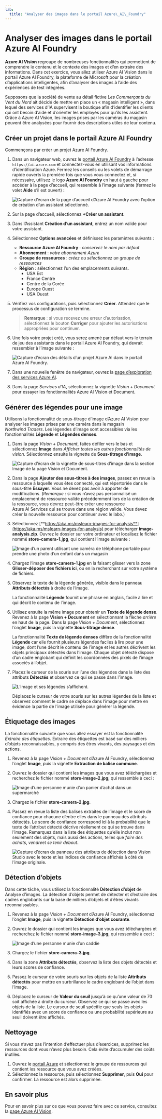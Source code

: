 ```yaml
---
lab:
  title: "Analyser des images dans le portail Azure\_AI\_Foundry"
---
```


# Analyser des images dans le portail Azure AI Foundry

**Azure AI Vision** regroupe de nombreuses fonctionnalités qui permettent de comprendre le contenu et le contexte des images et d’en extraire des informations. Dans cet exercice, vous allez utiliser Azure AI Vision dans le portail Azure AI Foundry, la plateforme de Microsoft pour la création d’applications intelligentes, afin d’analyser des images à l’aide des expériences de test intégrées. 

Supposons que la société de vente au détail fictive *Les Commerçants du Vent du Nord* ait décidé de mettre en place un « magasin intelligent », dans lequel des services d’IA supervisent la boutique afin d’identifier les clients qui ont besoin d’aide et d’orienter les employés pour qu’ils les assistent. Grâce à Azure AI Vision, les images prises par les caméras du magasin peuvent être analysées pour fournir des descriptions utiles de leur contenu.

## Créer un projet dans le portail Azure AI Foundry

Commençons par créer un projet Azure AI Foundry.

1. Dans un navigateur web, ouvrez le [portail Azure AI Foundry](https://ai.azure.com) à l’adresse `https://ai.azure.com` et connectez-vous en utilisant vos informations d’identification Azure. Fermez les conseils ou les volets de démarrage rapide ouverts la première fois que vous vous connectez et, si nécessaire, utilisez le logo **Azure AI Foundry** en haut à gauche pour accéder à la page d’accueil, qui ressemble à l’image suivante (fermez le volet **Aide** s’il est ouvert) :

    ![Capture d’écran de la page d’accueil d’Azure AI Foundry avec l’option de création d’un assistant sélectionné.](./media/azure-ai-foundry-home-page.png)

1. Sur la page d’accueil, sélectionnez **+Créer un assistant**.

1. Dans l’Assistant **Création d’un assistant**, entrez un nom valide pour votre assistant. 

1. Sélectionnez **Options avancées** et définissez les paramètres suivants :
    - **Ressource Azure AI Foundry** : *conservez le nom par défaut*
    - **Abonnement** : *votre abonnement Azure*
    - **Groupe de ressources** : *créez ou sélectionnez un groupe de ressources*
    - **Région** : sélectionnez l’un des emplacements suivants.
        * USA Est
        * France Centre
        * Centre de la Corée
        * Europe Ouest
        * USA Ouest

1. Vérifiez vos configurations, puis sélectionnez **Créer**. Attendez que le processus de configuration se termine.

    >**Remarque** : si vous recevez une erreur d’autorisation, sélectionnez le bouton **Corriger** pour ajouter les autorisations appropriées pour continuer.

1. Une fois votre projet créé, vous serez amené par défaut vers le terrain de jeu des assistants dans le portail Azure AI Foundry, qui devrait ressembler à l’image suivante :

    ![Capture d’écran des détails d’un projet Azure AI dans le portail Azure AI Foundry.](./media/ai-foundry-project-2.png)
 
1. Dans une nouvelle fenêtre de navigateur, ouvrez la [page d’exploration des services Azure AI](https://ai.azure.com/explore/aiservices).

1. Dans la page *Services d’IA*, sélectionnez la vignette *Vision + Document* pour essayer les fonctionnalités Azure AI Vision et Document.

## Générer des légendes pour une image

Utilisons la fonctionnalité de sous-titrage d’image d’Azure AI Vision pour analyser les images prises par une caméra dans le magasin *Northwind Traders*. Les légendes d’image sont accessibles via les fonctionnalités **Légende** et **Légendes denses**.

1. Dans la page *Vision + Document*, faites défiler vers le bas et sélectionnez **Image** dans *Afficher toutes les autres fonctionnalités de vision*. Sélectionnez ensuite la vignette de **Sous-titrage d’image**.

    ![Capture d’écran de la vignette de sous-titres d’image dans la section Image de la page Vision et Document.](./media/vision-image-captioning-tile.png)

1. Dans la page **Ajouter des sous-titres à des images**, passez en revue la ressource à laquelle vous êtes connecté, qui est répertoriée dans le sous-titre **Essayer**. Vous ne devez pas avoir à apporter de modifications. (*Remarque* : si vous n’avez pas personnalisé un emplacement de ressource valide précédemment lors de la création de la ressource, vous devrez peut-être créer une ressource Azure AI Services qui se trouve dans une région valide. Vous devez créer la nouvelle ressource pour continuer avec le labo.)  

1. Sélectionnez [**https://aka.ms/mslearn-images-for-analysis**](https://aka.ms/mslearn-images-for-analysis) pour télécharger **image-analysis.zip**. Ouvrez le dossier sur votre ordinateur et localisez le fichier nommé **store-camera-1.jpg**, qui contient l’image suivante :

    ![Image d’un parent utilisant une caméra de téléphone portable pour prendre une photo d’un enfant dans un magasin](./media/analyze-images-vision/store-camera-1.jpg)

1. Chargez l’image **store-camera-1.jpg** en la faisant glisser vers la zone **Glisser-déposer des fichiers ici**, ou en la recherchant sur votre système de fichiers.

1. Observez le texte de la légende générée, visible dans le panneau **Attributs détectés** à droite de l’image.

    La fonctionnalité **Légende** fournit une phrase en anglais, facile à lire et qui décrit le contenu de l’image.

1. Utilisez ensuite la même image pour obtenir un **Texte de légende dense**. Revenez à la page **Vision + Document** en sélectionnant la flèche *arrière* en haut de la page. Dans la page *Vision + Document*, sélectionnez l’onglet **Image**, puis la vignette **Sous-titrage dense**.

    La fonctionnalité **Texte de légende denses** diffère de la fonctionnalité **Légende** car elle fournit plusieurs légendes faciles à lire pour une image, dont l’une décrit le contenu de l’image et les autres décrivent les objets principaux détectés dans l’image. Chaque objet détecté dispose d’un cadre englobant qui définit les coordonnées des pixels de l’image associés à l’objet.

1. Placez le curseur de la souris sur l’une des légendes dans la liste des attributs **Détectés** et observez ce qui se passe dans l’image.

    ![L’image et ses légendes s’affichent.](./media/analyze-images-vision/dense-captioning.png)

    Déplacez le curseur de votre souris sur les autres légendes de la liste et observez comment le cadre se déplace dans l’image pour mettre en évidence la partie de l’image utilisée pour générer la légende.

## Étiquetage des images 

La fonctionnalité suivante que vous allez essayer est la fonctionnalité *Extraire des étiquettes*. Extraire des étiquettes est basé sur des milliers d’objets reconnaissables, y compris des êtres vivants, des paysages et des actions.

1. Revenez à la page *Vision + Document* d’Azure AI Foundry, sélectionnez l’onglet **Image**, puis la vignette **Extraction de balise commune**.

1. Ouvrez le dossier qui contient les images que vous avez téléchargées et recherchez le fichier nommé **store-image-2.jpg**, qui ressemble à ceci :

    ![Image d’une personne munie d’un panier d’achat dans un supermarché](./media/analyze-images-vision/store-camera-2.jpg)

1. Chargez le fichier **store-camera-2.jpg**.

1. Passez en revue la liste des balises extraites de l’image et le score de confiance pour chacune d’entre elles dans le panneau des attributs détectés. Le score de confiance correspond ici à la probabilité que le texte de l’attribut détecté décrive réellement ce qui se trouve dans l’image. Remarquez dans la liste des étiquettes qu’elle inclut non seulement des objets, mais aussi des actions, telles que *faire des achats*, *vendre*et *se tenir debout*.

    ![Capture d’écran du panneau des attributs de détection dans Vision Studio avec le texte et les indices de confiance affichés à côté de l’image originale.](./media/analyze-images-vision/detect-attributes.png)

## Détection d’objets

Dans cette tâche, vous utilisez la fonctionnalité **Détection d’objet** de Analyse d’images. La détection d’objets permet de détecter et d’extraire des cadres englobants sur la base de milliers d’objets et d’êtres vivants reconnaissables.

1. Revenez à la page *Vision + Document* d’Azure AI Foundry, sélectionnez l’onglet **Image**, puis la vignette **Détection d’objet courante**.

1. Ouvrez le dossier qui contient les images que vous avez téléchargées et recherchez le fichier nommé **store-image-3.jpg**, qui ressemble à ceci :

    ![Image d’une personne munie d’un caddie](./media/analyze-images-vision/store-camera-3.jpg)

1. Chargez le fichier **store-camera-3.jpg**.

1. Dans la zone **Attributs détectés**, observez la liste des objets détectés et leurs scores de confiance.

1. Passez le curseur de votre souris sur les objets de la liste **Attributs détectés** pour mettre en surbrillance le cadre englobant de l’objet dans l’image.

1. Déplacez le curseur de **Valeur du seuil** jusqu’à ce qu’une valeur de 70 soit affichée à droite du curseur. Observez ce qui se passe avec les objets de la liste. Le curseur de seuil spécifie que seuls les objets identifiés avec un score de confiance ou une probabilité supérieure au seuil doivent être affichés.

## Nettoyage

Si vous n’avez pas l’intention d’effectuer plus d’exercices, supprimez les ressources dont vous n’avez plus besoin. Cela évite d’accumuler des coûts inutiles.

1.  Ouvrez le [portail Azure]( https://portal.azure.com) et sélectionnez le groupe de ressources qui contient les ressource que vous avez créées. 
1.  Sélectionnez la ressource, puis sélectionnez **Supprimer**, puis **Oui** pour confirmer. La ressource est alors supprimée.

## En savoir plus

Pour en savoir plus sur ce que vous pouvez faire avec ce service, consultez la [page Azure AI Vision](https://learn.microsoft.com/azure/ai-services/computer-vision/overview).
